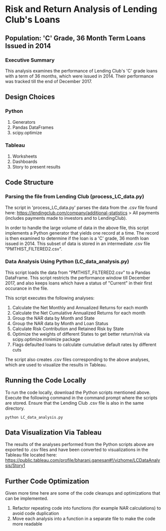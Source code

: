 # Risk and Return Analysis of Lending Club's Loans
## Population: 'C' Grade, 36 Month Term Loans Issued in 2014

### Executive Summary
This analysis examines the performance of Lending Club's 'C' grade loans with a term of 36 months, which were issued in 2014. Their performance was tracked till the end of December 2017.

## Design Choices
### Python
1. Generators
2. Pandas DataFrames
3. scipy.optimize

### Tableau
1. Worksheets
2. Dashboards
3. Story to present results

## Code Structure
### Parsing the file from Lending Club (process_LC_data.py)
The script in 'process_LC_data.py' parses the data from the .csv file found here: https://lendingclub.com/company/additional-statistics > All payments (includes payments made to investors and to LendingClub).

In order to handle the large volume of data in the above file, this script implements a Python generator that yields one record at a time. The record is then examined to determine if the loan is a 'C' grade, 36 month loan issued in 2014. This subset of data is stored in an intermediate .csv file "PMTHIST_FILTERED2.csv".


### Data Analysis Using Python (LC_data_analysis.py)
This script loads the data from "PMTHIST_FILTERED2.csv" to a Pandas DataFrame. This script restricts the performance window till December 2017, and also keeps loans which have a status of "Current" in their first occurance in the file.

This script executes the following analyses:
1. Calculate the Net Monthly and Annualized Returns for each month
2. Calculate the Net Cumulative Annualized Returns for each month
3. Group the NAR data by Month and State
4. Group the NAR data by Month and Loan Status
5. Calculate Risk Contribution and Retained Risk by State
6. Optimize the weights of different States to get better return/risk via scipy.optimize.minimize package
7. Flags defaulted loans to calculate cumulative default rates by different cuts

The script also creates .csv files corresponding to the above analyses, which are used to visualize the results in Tableau.

## Running the Code Locally
To run the code locally, download the Python scripts mentioned above. Execute the following command in the command prompt where the scripts are stored. Ensure that the Lending Club .csv file is also in the same directory.

```
python LC_data_analysis.py
```

## Data Visualization Via Tableau
The results of the analyses performed from the Python scripts above are exported to .csv files and have been converted to visualizations in the Tableau file located here: https://public.tableau.com/profile/bharani.ganesan#!/vizhome/LCDataAnalysis/Story1

## Further Code Optimization

Given more time here are some of the code cleanups and optimizations that can be implemented.
1. Refactor repeating code into functions (for example NAR calculations) to avoid code duplication
2. Move each analysis into a function in a separate file to make the code more readable
